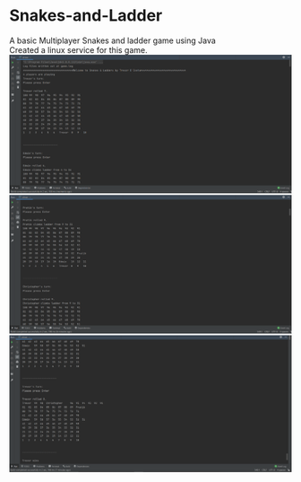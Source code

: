 # Snakes-and-Ladder
A basic Multiplayer Snakes and ladder game using Java <br>
Created a linux service for this game.
![IMAGE](https://github.com/dcostat04/Snakes-and-Ladder/blob/main/ggs.PNG)
![IMAGE](https://github.com/dcostat04/Snakes-and-Ladder/blob/main/mms.PNG)
![IMAGE](https://github.com/dcostat04/Snakes-and-Ladder/blob/main/ssm.PNG)
